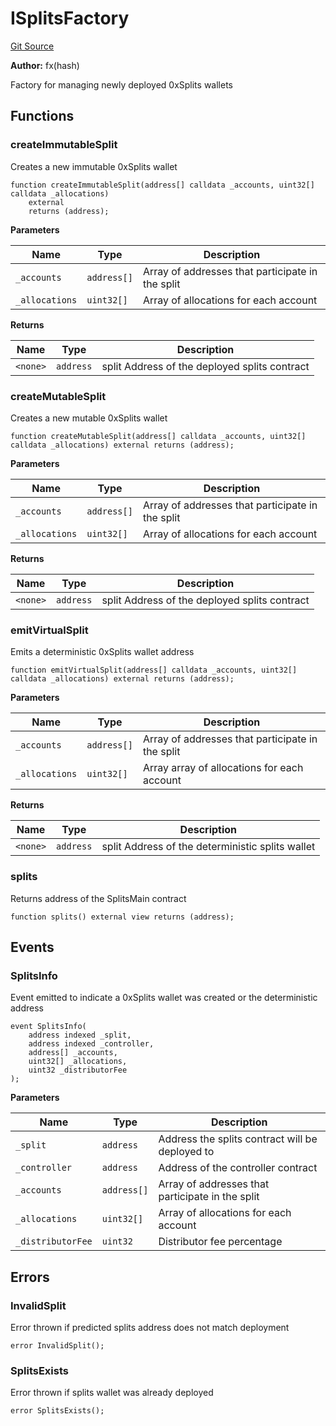# ISplitsFactory
[Git Source](https://github.com/fxhash/fxhash-evm-contracts/blob/1ca8488246dda0c8af0201fe562392f87b349fa1/src/interfaces/ISplitsFactory.sol)

**Author:**
fx(hash)

Factory for managing newly deployed 0xSplits wallets


## Functions
### createImmutableSplit

Creates a new immutable 0xSplits wallet


```solidity
function createImmutableSplit(address[] calldata _accounts, uint32[] calldata _allocations)
    external
    returns (address);
```
**Parameters**

|Name|Type|Description|
|----|----|-----------|
|`_accounts`|`address[]`|Array of addresses that participate in the split|
|`_allocations`|`uint32[]`|Array of allocations for each account|

**Returns**

|Name|Type|Description|
|----|----|-----------|
|`<none>`|`address`|split Address of the deployed splits contract|


### createMutableSplit

Creates a new mutable 0xSplits wallet


```solidity
function createMutableSplit(address[] calldata _accounts, uint32[] calldata _allocations) external returns (address);
```
**Parameters**

|Name|Type|Description|
|----|----|-----------|
|`_accounts`|`address[]`|Array of addresses that participate in the split|
|`_allocations`|`uint32[]`|Array of allocations for each account|

**Returns**

|Name|Type|Description|
|----|----|-----------|
|`<none>`|`address`|split Address of the deployed splits contract|


### emitVirtualSplit

Emits a deterministic 0xSplits wallet address


```solidity
function emitVirtualSplit(address[] calldata _accounts, uint32[] calldata _allocations) external returns (address);
```
**Parameters**

|Name|Type|Description|
|----|----|-----------|
|`_accounts`|`address[]`|Array of addresses that participate in the split|
|`_allocations`|`uint32[]`|Array array of allocations for each account|

**Returns**

|Name|Type|Description|
|----|----|-----------|
|`<none>`|`address`|split Address of the deterministic splits wallet|


### splits

Returns address of the SplitsMain contract


```solidity
function splits() external view returns (address);
```

## Events
### SplitsInfo
Event emitted to indicate a 0xSplits wallet was created or the deterministic address


```solidity
event SplitsInfo(
    address indexed _split,
    address indexed _controller,
    address[] _accounts,
    uint32[] _allocations,
    uint32 _distributorFee
);
```

**Parameters**

|Name|Type|Description|
|----|----|-----------|
|`_split`|`address`|Address the splits contract will be deployed to|
|`_controller`|`address`|Address of the controller contract|
|`_accounts`|`address[]`|Array of addresses that participate in the split|
|`_allocations`|`uint32[]`|Array of allocations for each account|
|`_distributorFee`|`uint32`|Distributor fee percentage|

## Errors
### InvalidSplit
Error thrown if predicted splits address does not match deployment


```solidity
error InvalidSplit();
```

### SplitsExists
Error thrown if splits wallet was already deployed


```solidity
error SplitsExists();
```

